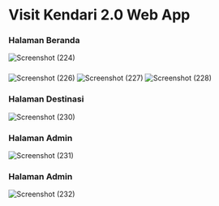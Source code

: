 # Visit Kendari 2.0 Web App

### Halaman Beranda
![Screenshot (224)](https://user-images.githubusercontent.com/37838989/105047735-ab00eb80-5aa5-11eb-8f0e-d8ce795e77b1.png)
###
![Screenshot (226)](https://user-images.githubusercontent.com/37838989/105048254-50b45a80-5aa6-11eb-8f56-66bcc0b86c61.png)
![Screenshot (227)](https://user-images.githubusercontent.com/37838989/105048222-472af280-5aa6-11eb-8765-6c86ea6ac02f.png)
![Screenshot (228)](https://user-images.githubusercontent.com/37838989/105048196-3ed2b780-5aa6-11eb-8265-c94d7d744674.png)

###
### Halaman Destinasi
![Screenshot (230)](https://user-images.githubusercontent.com/37838989/105048083-1cd93500-5aa6-11eb-95ef-e5c86a16b05f.png)

###
### Halaman Admin
![Screenshot (231)](https://user-images.githubusercontent.com/37838989/105048078-1c409e80-5aa6-11eb-92c8-2ecdd384b0ce.png)

###
### Halaman Admin
![Screenshot (232)](https://user-images.githubusercontent.com/37838989/105048069-1a76db00-5aa6-11eb-928d-99539ca3d479.png)
